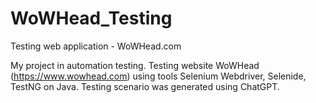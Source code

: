 # WoWHead_Testing
Testing web application - WoWHead.com

My project in automation testing.
Testing website WoWHead (https://www.wowhead.com) using tools Selenium Webdriver, Selenide, TestNG on Java.
Testing scenario was generated using ChatGPT.
